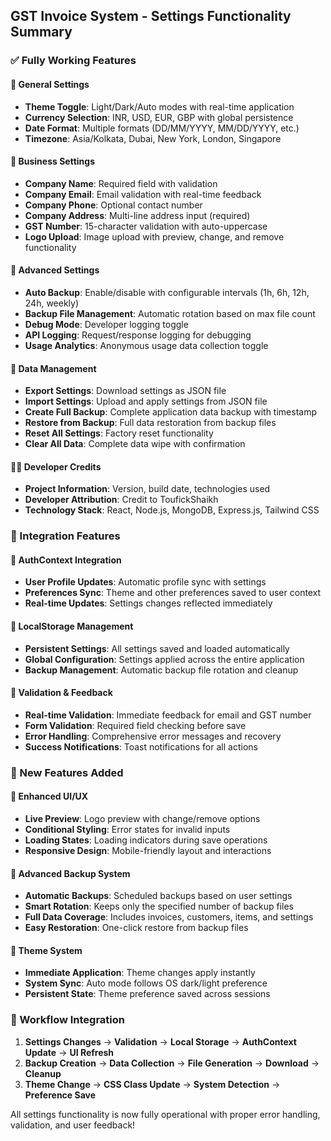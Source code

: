 ## GST Invoice System - Settings Functionality Summary

### ✅ Fully Working Features

#### 🎨 General Settings
- **Theme Toggle**: Light/Dark/Auto modes with real-time application
- **Currency Selection**: INR, USD, EUR, GBP with global persistence
- **Date Format**: Multiple formats (DD/MM/YYYY, MM/DD/YYYY, etc.)
- **Timezone**: Asia/Kolkata, Dubai, New York, London, Singapore

#### 🏢 Business Settings
- **Company Name**: Required field with validation
- **Company Email**: Email validation with real-time feedback
- **Company Phone**: Optional contact number
- **Company Address**: Multi-line address input (required)
- **GST Number**: 15-character validation with auto-uppercase
- **Logo Upload**: Image upload with preview, change, and remove functionality

#### 🔧 Advanced Settings
- **Auto Backup**: Enable/disable with configurable intervals (1h, 6h, 12h, 24h, weekly)
- **Backup File Management**: Automatic rotation based on max file count
- **Debug Mode**: Developer logging toggle
- **API Logging**: Request/response logging for debugging
- **Usage Analytics**: Anonymous usage data collection toggle

#### 💾 Data Management
- **Export Settings**: Download settings as JSON file
- **Import Settings**: Upload and apply settings from JSON file
- **Create Full Backup**: Complete application data backup with timestamp
- **Restore from Backup**: Full data restoration from backup files
- **Reset All Settings**: Factory reset functionality
- **Clear All Data**: Complete data wipe with confirmation

#### 👨‍💻 Developer Credits
- **Project Information**: Version, build date, technologies used
- **Developer Attribution**: Credit to ToufickShaikh
- **Technology Stack**: React, Node.js, MongoDB, Express.js, Tailwind CSS

### 🔄 Integration Features

#### 🔐 AuthContext Integration
- **User Profile Updates**: Automatic profile sync with settings
- **Preferences Sync**: Theme and other preferences saved to user context
- **Real-time Updates**: Settings changes reflected immediately

#### 💾 LocalStorage Management
- **Persistent Settings**: All settings saved and loaded automatically
- **Global Configuration**: Settings applied across the entire application
- **Backup Management**: Automatic backup file rotation and cleanup

#### 🎯 Validation & Feedback
- **Real-time Validation**: Immediate feedback for email and GST number
- **Form Validation**: Required field checking before save
- **Error Handling**: Comprehensive error messages and recovery
- **Success Notifications**: Toast notifications for all actions

### 🚀 New Features Added

#### 📱 Enhanced UI/UX
- **Live Preview**: Logo preview with change/remove options
- **Conditional Styling**: Error states for invalid inputs
- **Loading States**: Loading indicators during save operations
- **Responsive Design**: Mobile-friendly layout and interactions

#### 🔧 Advanced Backup System
- **Automatic Backups**: Scheduled backups based on user settings
- **Smart Rotation**: Keeps only the specified number of backup files
- **Full Data Coverage**: Includes invoices, customers, items, and settings
- **Easy Restoration**: One-click restore from backup files

#### 🎨 Theme System
- **Immediate Application**: Theme changes apply instantly
- **System Sync**: Auto mode follows OS dark/light preference
- **Persistent State**: Theme preference saved across sessions

### 🔄 Workflow Integration

1. **Settings Changes** → **Validation** → **Local Storage** → **AuthContext Update** → **UI Refresh**
2. **Backup Creation** → **Data Collection** → **File Generation** → **Download** → **Cleanup**
3. **Theme Change** → **CSS Class Update** → **System Detection** → **Preference Save**

All settings functionality is now fully operational with proper error handling, validation, and user feedback!
